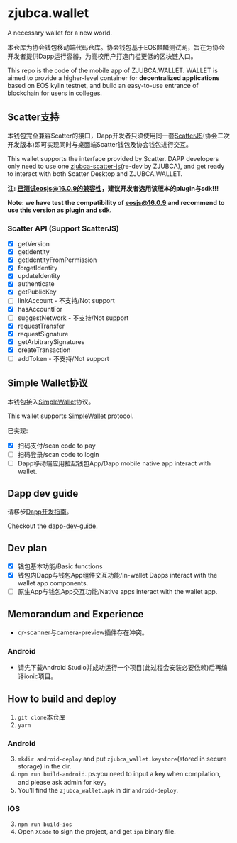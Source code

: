 # zjubca.wallet
A necessary wallet for a new world.

本仓库为协会钱包移动端代码仓库。协会钱包基于EOS麒麟测试网，旨在为协会开发者提供Dapp运行容器，为高校用户打造门槛更低的区块链入口。

This repo is the code of the mobile app of ZJUBCA.WALLET. WALLET is aimed to provide a higher-level container for **decentralized applications** based on EOS kylin testnet, and build an easy-to-use entrance of blockchain for users in colleges.

## Scatter支持

本钱包完全兼容Scatter的接口，Dapp开发者只须使用同一套[ScatterJS](https://github.com/Blockchain-zju/zjubca-scatter-js)(协会二次开发版本)即可实现同时与桌面端Scatter钱包及协会钱包进行交互。

This wallet supports the interface provided by Scatter. DAPP developers only need to use one [zjubca-scatter-js](https://github.com/Blockchain-zju/zjubca-scatter-js)(re-dev by ZJUBCA), and get ready to interact with both Scatter Desktop and ZJUBCA.WALLET.

**注: 已测试eosjs@16.0.9的兼容性，建议开发者选用该版本的plugin与sdk!!!**

**Note: we have test the compatibility of eosjs@16.0.9 and recommend to use this version as plugin and sdk.**

### Scatter API (Support ScatterJS)
- [x] getVersion
- [x] getIdentity
- [x] getIdentityFromPermission
- [x] forgetIdentity
- [x] updateIdentity
- [x] authenticate
- [x] getPublicKey
- [ ] linkAccount - 不支持/Not support
- [x] hasAccountFor
- [ ] suggestNetwork - 不支持/Not support
- [x] requestTransfer
- [x] requestSignature
- [x] getArbitrarySignatures
- [x] createTransaction
- [ ] addToken - 不支持/Not support

## Simple Wallet协议

本钱包接入[SimpleWallet](https://github.com/southex/SimpleWallet)协议。

This wallet supports [SimpleWallet](https://github.com/southex/SimpleWallet) protocol.

已实现:
- [x] 扫码支付/scan code to pay
- [ ] 扫码登录/scan code to login
- [ ] Dapp移动端应用拉起钱包App/Dapp mobile native app interact with wallet.

## Dapp dev guide
请移步[Dapp开发指南](https://github.com/Blockchain-zju/dapp-dev-guide)。

Checkout the [dapp-dev-guide](https://github.com/Blockchain-zju/dapp-dev-guide).

## Dev plan
- [x] 钱包基本功能/Basic functions
- [x] 钱包内Dapp与钱包App组件交互功能/In-wallet Dapps interact with the wallet app components.
- [ ] 原生App与钱包App交互功能/Native apps interact with the wallet app.

## Memorandum and Experience
- qr-scanner与camera-preview插件存在冲突。

### Android
- 请先下载Android Studio并成功运行一个项目(此过程会安装必要依赖)后再编译ionic项目。

## How to build and deploy
1. `git clone`本仓库
2. `yarn`

### Android
3. `mkdir android-deploy` and put `zjubca_wallet.keystore`(stored in secure storage) in the dir. 
4. `npm run build-android`. ps:you need to input a key when compilation, and please ask admin for key。
5. You'll find the `zjubca_wallet.apk` in dir `android-deploy`.

### IOS
3. `npm run build-ios`
4. Open `XCode` to sign the project, and get `ipa` binary file.
